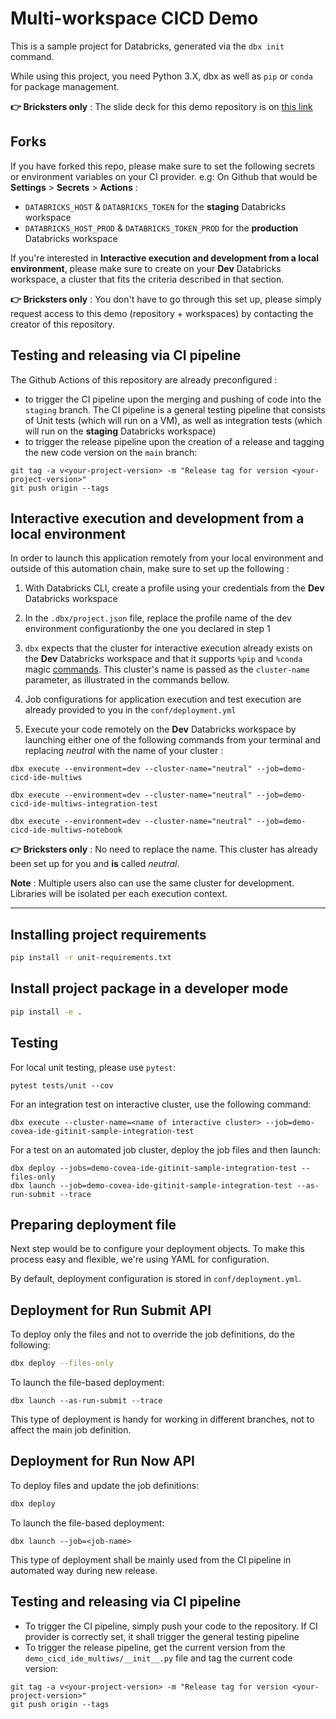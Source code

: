 # Multi-workspace CICD Demo

This is a sample project for Databricks, generated via the `dbx init` command.

While using this project, you need Python 3.X, dbx as well as `pip` or `conda` for package management.

**👉 Bricksters only** : 
The slide deck for this demo repository is on [this link](https://bit.ly/3zZBEPw)

## Forks

If you have forked this repo, please make sure to set the following secrets or environment variables on your CI provider. e.g: On Github that would be **Settings** > **Secrets** > **Actions**  :
- `DATABRICKS_HOST` & `DATABRICKS_TOKEN` for the **staging** Databricks workspace 
- `DATABRICKS_HOST_PROD` & `DATABRICKS_TOKEN_PROD` for the **production** Databricks workspace 

If you're interested in **Interactive execution and development from a local environment**, please make sure to create on your **Dev** Databricks workspace, a cluster that fits the criteria described in that section.

**👉 Bricksters only** : 
You don't have to go through this set up, please simply request access to this demo (repository + workspaces) by contacting the creator of this repository.

## Testing and releasing via CI pipeline

The Github Actions of this repository are already preconfigured :
- to trigger the CI pipeline upon the merging and pushing of code into the `staging` branch. The CI pipeline is a general testing pipeline that consists of Unit tests (which will run on a VM), as well as integration tests (which will run on the **staging** Databricks workspace)
- to trigger the release pipeline upon the creation of a release and tagging the new code version on the `main` branch:
```
git tag -a v<your-project-version> -m "Release tag for version <your-project-version>"
git push origin --tags
```

## Interactive execution and development from a local environment

In order to launch this application remotely from your local environment and outside of this automation chain, make sure to set up the following :
1. With Databricks CLI, create a profile using your credentials from the **Dev** Databricks workspace
2. In the `.dbx/project.json` file, replace the profile name of the dev environment configurationby the one you declared in step 1
3. `dbx` expects that the cluster for interactive execution already exists on the **Dev** Databricks workspace and that it supports `%pip` and `%conda` magic [commands](https://docs.databricks.com/libraries/notebooks-python-libraries.html). This cluster's name is passed as the `cluster-name` parameter, as illustrated in the commands bellow.

4. Job configurations for application execution and test execution are already provided to you in the `conf/deployment.yml`
5. Execute your code remotely on the **Dev** Databricks workspace by launching either one of the following commands from your terminal and replacing *neutral* with the name of your cluster :

```dbx execute --environment=dev --cluster-name="neutral" --job=demo-cicd-ide-multiws```

```dbx execute --environment=dev --cluster-name="neutral" --job=demo-cicd-ide-multiws-integration-test```

```dbx execute --environment=dev --cluster-name="neutral" --job=demo-cicd-ide-multiws-notebook```

**👉 Bricksters only** : 
No need to replace the name. This cluster has already been set up for you and **is** called *neutral*.

**Note** : Multiple users also can use the same cluster for development. Libraries will be isolated per each execution context.

---------

## Installing project requirements

```bash
pip install -r unit-requirements.txt
```

## Install project package in a developer mode

```bash
pip install -e .
```

## Testing

For local unit testing, please use `pytest`:
```
pytest tests/unit --cov
```

For an integration test on interactive cluster, use the following command:
```
dbx execute --cluster-name=<name of interactive cluster> --job=demo-covea-ide-gitinit-sample-integration-test
```

For a test on an automated job cluster, deploy the job files and then launch:
```
dbx deploy --jobs=demo-covea-ide-gitinit-sample-integration-test --files-only
dbx launch --job=demo-covea-ide-gitinit-sample-integration-test --as-run-submit --trace
```

## Preparing deployment file

Next step would be to configure your deployment objects. To make this process easy and flexible, we're using YAML for configuration.

By default, deployment configuration is stored in `conf/deployment.yml`.

## Deployment for Run Submit API

To deploy only the files and not to override the job definitions, do the following:

```bash
dbx deploy --files-only
```

To launch the file-based deployment:
```
dbx launch --as-run-submit --trace
```

This type of deployment is handy for working in different branches, not to affect the main job definition.

## Deployment for Run Now API

To deploy files and update the job definitions:

```bash
dbx deploy
```

To launch the file-based deployment:
```
dbx launch --job=<job-name>
```

This type of deployment shall be mainly used from the CI pipeline in automated way during new release.


## Testing and releasing via CI pipeline

- To trigger the CI pipeline, simply push your code to the repository. If CI provider is correctly set, it shall trigger the general testing pipeline
- To trigger the release pipeline, get the current version from the `demo_cicd_ide_multiws/__init__.py` file and tag the current code version:
```
git tag -a v<your-project-version> -m "Release tag for version <your-project-version>"
git push origin --tags
```

